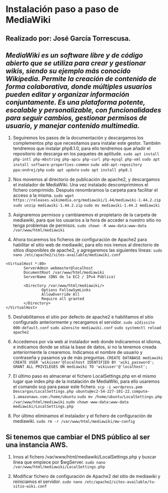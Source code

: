 # Instalación paso a paso de MediaWiki
## Realizado por: José García Torrescusa.
_MediaWiki es un software libre y de código abierto que se utiliza para crear y gestionar wikis, siendo su ejemplo más conocido Wikipedia. Permite la creación de contenido de forma colaborativa, donde múltiples usuarios pueden editar y organizar información conjuntamente. Es una plataforma potente, escalable y personalizable, con funcionalidades para seguir cambios, gestionar permisos de usuario, y manejar contenido multimedia._
---
1. Seguiremos los pasos de la documentación y descargamos los complementos php que necesitamos para instalar este gestor. También tendremos que instalar php8.1.0, para ello tendremos que añadir el repositorio de descarga en los paquetes de aptitude.
`sudo apt install php-intl php-mbstring php-apcu php-curl php-mysql php-xml`
`sudo apt install software-properties-common`
`sudo add-apt-repository ppa:ondrej/php`
`sudo apt update`
`sudo apt install php8.1`

2. Nos movemos al directorio de publicación de apache2, y descargamos el instalador de MediaWiki. Una vez instalado descomprimimos el fichero comprimido. Después renombramos la carpeta para facilitar el acceso a la misma.
`sudo wget https://releases.wikimedia.org/mediawiki/1.44/mediawiki-1.44.2.zip`
`sudo unzip mediawiki-1.44.2.zip`
`sudo mv mediawiki-1.44.2 mediawiki`

3. Asignaremos permisos y cambiaremos el propietario de la carpeta de mediawiki, para que los usuarios a la hora de acceder a nuestro sitio no tenga problemas de permisos.
`sudo chown -R www-data:www-data /var/www/html/mediawiki`

4. Ahora tocaremos los ficheros de configuración de Apache2 para habilitar el sitio web de mediawiki, para ello nos iremos al directorio de sitios disponibles de apache2, y agregaremos las siguientes líneas:
`sudo nano /etc/apache2/sites-available/mediawiki.conf`
```
<VirtualHost *:80>
        ServerAdmin webmaster@localhost
        DocumentRoot /var/www/html/mediawiki
        ServerName (DNS de la EC2 / IPv4 Pública)

        <Directory /var/www/html/mediawiki/>
                Options FollowSymLinks
                AllowOverride All
                Require all granted
        </Directory>
</VirtualHost>
```
5. Deshabilitamos el sitio por defecto de apache2 e habilitamos el sitio configurado anteriormente y recargamos el servidor.
`sudo a2dissite 000-default.conf`
`sudo a2ensite mediawiki.conf`
`sudo systemctl reload apache2`

6. Accedemos por vía web al instalador web donde indicaremos el idioma, e indicamos donde se sitúa la base de datos, si no la tenemos creada anteriormente la crearemos. Indicamos el nombre de usuario y contraseña y pasamos ya de más preguntas.
`CREATE DATABASE mediawiki`
`CREATE USER 'wikiuser'@localhost IDENTIFIED BY 'wiki_password';`
`GRANT ALL PRIVILEGES ON mediawiki TO 'wikiuser'@'localhost';`

7. El último paso es almacenar el fichero LocalSettings.php en el mismo lugar que index.php de la instalación de MediaWiki, para ello usaremos el comando scp para pasar este fichero.
`scp -i wordpress.pem Descargas/LocalSettings.php ubuntu@ec2-54-227-101-22.compute-1.amazonaws.com:/home/ubuntu`
`sudo mv /home/ubuntu/LocalSettings.php /var/www/html/mediawiki`
`sudo chown www-data:www-data mediawiki/LocalSettings.php`

8. Por último eliminamos el instalador y el fichero de configuración de mediawiki.
`sudo rm -r /var/www/html/mediawiki/mw-config`

## Si tenemos que cambiar el DNS público al ser una instancia AWS.
1. Irnos al fichero /var/www/html/mediawiki/LocalSettings.php y buscar línea que empiece por $wgServer.
`sudo nano /var/www/html/mediawiki/LocalSettings.php`

2. Modificar fichero de configuración de Apache2 del sitio de mediawiki y reiniciamos el servidor.
`sudo nano /etc/apache2/sites-available/tu-sitio-wiki.conf`


